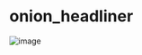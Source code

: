 # onion_headliner

![image](https://cloud.githubusercontent.com/assets/1283222/6939048/5816e49e-d81d-11e4-9f67-29d6ac378dd0.png)
